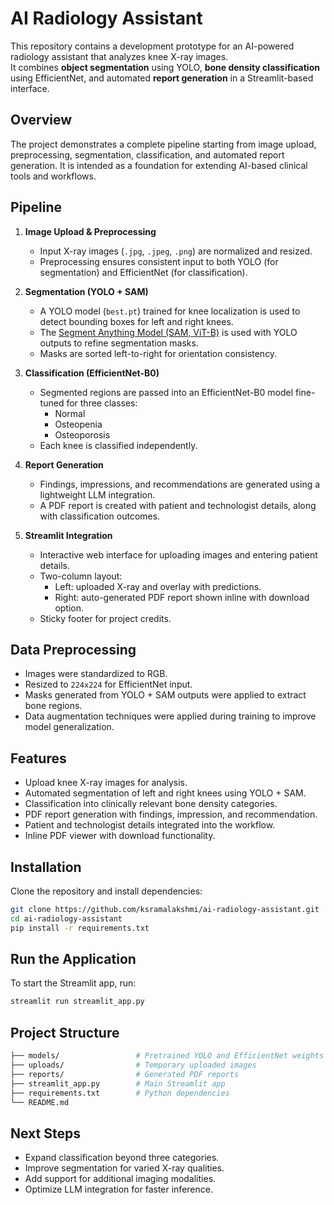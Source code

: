 # AI Radiology Assistant  

This repository contains a development prototype for an AI-powered radiology assistant that analyzes knee X-ray images.  
It combines **object segmentation** using YOLO, **bone density classification** using EfficientNet, and automated **report generation** in a Streamlit-based interface.  



## Overview  

The project demonstrates a complete pipeline starting from image upload, preprocessing, segmentation, classification, and automated report generation. It is intended as a foundation for extending AI-based clinical tools and workflows.  



## Pipeline  

1. **Image Upload & Preprocessing**  
   - Input X-ray images (`.jpg`, `.jpeg`, `.png`) are normalized and resized.  
   - Preprocessing ensures consistent input to both YOLO (for segmentation) and EfficientNet (for classification).  

2. **Segmentation (YOLO + SAM)**  
   - A YOLO model (`best.pt`) trained for knee localization is used to detect bounding boxes for left and right knees.  
   - The [Segment Anything Model (SAM, ViT-B)](https://dl.fbaipublicfiles.com/segment_anything/sam_vit_b_01ec64.pth) is used with YOLO outputs to refine segmentation masks.  
   - Masks are sorted left-to-right for orientation consistency.  

3. **Classification (EfficientNet-B0)**  
   - Segmented regions are passed into an EfficientNet-B0 model fine-tuned for three classes:  
     - Normal  
     - Osteopenia  
     - Osteoporosis  
   - Each knee is classified independently.  

4. **Report Generation**  
   - Findings, impressions, and recommendations are generated using a lightweight LLM integration.  
   - A PDF report is created with patient and technologist details, along with classification outcomes.  

5. **Streamlit Integration**  
   - Interactive web interface for uploading images and entering patient details.  
   - Two-column layout:  
     - Left: uploaded X-ray and overlay with predictions.  
     - Right: auto-generated PDF report shown inline with download option.  
   - Sticky footer for project credits.  



## Data Preprocessing  

- Images were standardized to RGB.  
- Resized to `224x224` for EfficientNet input.  
- Masks generated from YOLO + SAM outputs were applied to extract bone regions.  
- Data augmentation techniques were applied during training to improve model generalization.  



## Features  

- Upload knee X-ray images for analysis.  
- Automated segmentation of left and right knees using YOLO + SAM.  
- Classification into clinically relevant bone density categories.  
- PDF report generation with findings, impression, and recommendation.  
- Patient and technologist details integrated into the workflow.  
- Inline PDF viewer with download functionality.  



## Installation  

Clone the repository and install dependencies:  

```bash
git clone https://github.com/ksramalakshmi/ai-radiology-assistant.git
cd ai-radiology-assistant
pip install -r requirements.txt
```
 
 
## Run the Application

To start the Streamlit app, run:

```bash
streamlit run streamlit_app.py
```



## Project Structure

``` bash
├── models/                 # Pretrained YOLO and EfficientNet weights
├── uploads/                # Temporary uploaded images
├── reports/                # Generated PDF reports
├── streamlit_app.py        # Main Streamlit app
├── requirements.txt        # Python dependencies
└── README.md
```



## Next Steps

- Expand classification beyond three categories.
- Improve segmentation for varied X-ray qualities.
- Add support for additional imaging modalities.
- Optimize LLM integration for faster inference.


